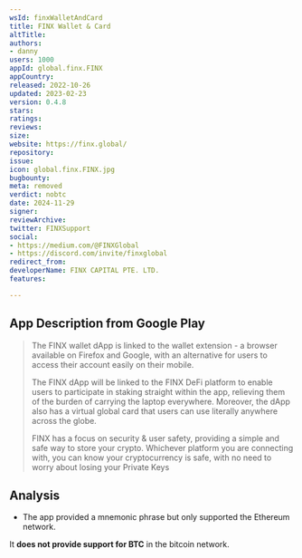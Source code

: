 ```yaml
---
wsId: finxWalletAndCard
title: FINX Wallet & Card
altTitle: 
authors:
- danny
users: 1000
appId: global.finx.FINX
appCountry: 
released: 2022-10-26
updated: 2023-02-23
version: 0.4.8
stars: 
ratings: 
reviews: 
size: 
website: https://finx.global/
repository: 
issue: 
icon: global.finx.FINX.jpg
bugbounty: 
meta: removed
verdict: nobtc
date: 2024-11-29
signer: 
reviewArchive: 
twitter: FINXSupport
social:
- https://medium.com/@FINXGlobal
- https://discord.com/invite/finxglobal
redirect_from: 
developerName: FINX CAPITAL PTE. LTD.
features: 

---
```


## App Description from Google Play

> The FINX wallet dApp is linked to the wallet extension - a browser available on Firefox and Google, with an alternative for users to access their account easily on their mobile.
>
> The FINX dApp will be linked to the FINX DeFi platform to enable users to participate in staking straight within the app, relieving them of the burden of carrying the laptop everywhere. Moreover, the dApp also has a virtual global card that users can use literally anywhere across the globe.
>
> FINX has a focus on security & user safety, providing a simple and safe way to store your crypto. Whichever platform you are connecting with, you can know your cryptocurrency is safe, with no need to worry about losing your Private Keys

## Analysis

- The app provided a mnemonic phrase but only supported the Ethereum network. 

It **does not provide support for BTC** in the bitcoin network.